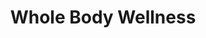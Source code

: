 ---
layout: project
slug: whole-body-wellness
title: Whole Body Wellness
description: 
featured-image: 
gallery: 
  - image: /images/samkalpa-portfolio1.jpg
    alt-text: a short description
  - image: images/samkalpa-portfolio2.jpg
    alt-text: a short description
  - image: images/samkalpa-portfolio3.jpg
    alt-text: a short description
---